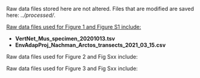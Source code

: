 Raw data files stored here are not altered. Files that are modified are saved here: *../processed/*.


<u>Raw data files used for Figure 1 and Figure S1 include:</u>
* <strong>VertNet_Mus_specimen_20201013.tsv</strong>
* <strong>EnvAdapProj_Nachman_Arctos_transects_2021_03_15.csv</strong>


Raw data files used for Figure 2 and Fig Sxx include:



Raw data files used for Figure 3 and Fig Sxx include:
